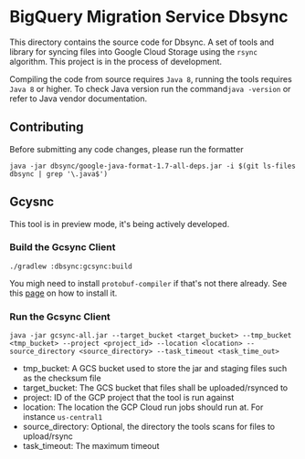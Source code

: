 # BigQuery Migration Service Dbsync

This directory contains the source code for Dbsync. A set of tools and library
for syncing files into Google Cloud Storage using the `rsync` algorithm. This
project is in the process of development.

Compiling the code from source requires `Java 8`, running the tools requires
`Java 8` or higher. To check Java version run the command`java -version` or
refer to Java vendor documentation.

## Contributing

Before submitting any code changes, please run the formatter

    java -jar dbsync/google-java-format-1.7-all-deps.jar -i $(git ls-files dbsync | grep '\.java$')

## Gcysnc

This tool is in preview mode, it's being actively developed.

### Build the Gcsync Client ###

    ./gradlew :dbsync:gcsync:build

You migh need to install `protobuf-compiler` if that's not there already. See
this [page](https://protobuf.dev/installation/) on how to install it.

### Run the Gcsync Client ###

    java -jar gcsync-all.jar --target_bucket <target_bucket> --tmp_bucket <tmp_bucket> --project <project_id> --location <location> --source_directory <source_directory> --task_timeout <task_time_out>

- tmp_bucket: A GCS bucket used to store the jar and staging files such as the
  checksum file
- target_bucket: The GCS bucket that files shall be uploaded/rsynced to
- project: ID of the GCP project that the tool is run against
- location: The location the GCP Cloud run jobs should run at. For
  instance `us-central1`
- source_directory: Optional, the directory the tools scans for files to
  upload/rsync
- task_timeout: The maximum timeout 